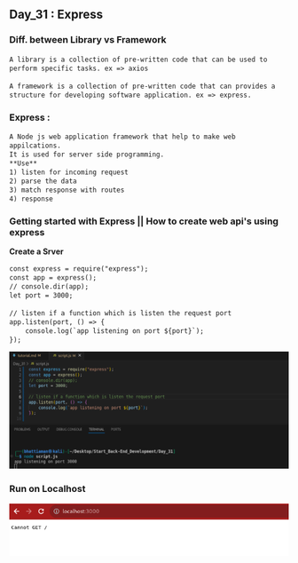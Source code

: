 ## Day_31 : Express

### Diff. between Library vs Framework
    A library is a collection of pre-written code that can be used to perform specific tasks. ex => axios

    A framework is a collection of pre-written code that can provides a structure for developing software application. ex => express.

### Express : 
    A Node js web application framework that help to make web appilcations.
    It is used for server side programming.
    **Use**
    1) listen for incoming request
    2) parse the data
    3) match response with routes
    4) response
### Getting started with Express || How to create web api's using express
**Create a Srver**
```
const express = require("express");
const app = express();
// console.dir(app);
let port = 3000;

// listen if a function which is listen the request port
app.listen(port, () => {
    console.log(`app listening on port ${port}`);
});

```
![How to run program](./assets/image.png)
### Run on Localhost 
![How to run program](./assets/image2.png)

